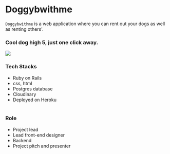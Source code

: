 # Doggybwithme

`Doggybwithme` is a web application where you can rent out your dogs as well as renting others'.

### Cool dog high 5, just one click away. 

<img src="https://media.giphy.com/media/iGdTOXKyNtX2fwzeDJ/giphy.gif" align="middle"/>
<br>

### Tech Stacks
- Ruby on Rails
- css, html 
- Postgres database
- Cloudinary
- Deployed on Heroku
<br><br>

### Role
- Project lead
- Lead front-end designer
- Backend 
- Project pitch and presenter
<br><br>
